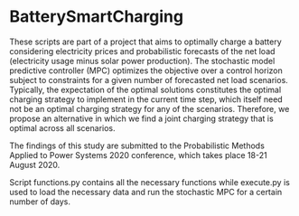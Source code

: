 # BatterySmartCharging

These scripts are part of a project that aims to optimally charge a battery considering electricity prices and probabilistic forecasts of the net load (electricity usage minus solar power production). The stochastic model predictive controller (MPC) optimizes the objective over a control horizon subject to constraints for a given number of forecasted net load scenarios. Typically, the expectation of the optimal solutions constitutes the optimal charging strategy to implement in the current time step, which itself need not be an optimal charging strategy for any of the scenarios. Therefore, we propose an alternative in which we find a joint charging strategy that is optimal across all scenarios.

The findings of this study are submitted to the Probabilistic Methods Applied to Power Systems 2020 conference, which takes place 18-21 August 2020.

Script functions.py contains all the necessary functions while execute.py is used to load the necessary data and run the stochastic MPC for a certain number of days.